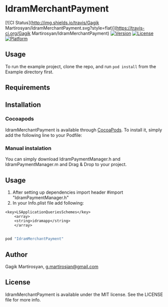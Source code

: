 # IdramMerchantPayment

[![CI Status](http://img.shields.io/travis/Gagik Martirosyan/IdramMerchantPayment.svg?style=flat)](https://travis-ci.org/Gagik Martirosyan/IdramMerchantPayment)
[![Version](https://img.shields.io/cocoapods/v/IdramMerchantPayment.svg?style=flat)](http://cocoapods.org/pods/IdramMerchantPayment)
[![License](https://img.shields.io/cocoapods/l/IdramMerchantPayment.svg?style=flat)](http://cocoapods.org/pods/IdramMerchantPayment)
[![Platform](https://img.shields.io/cocoapods/p/IdramMerchantPayment.svg?style=flat)](http://cocoapods.org/pods/IdramMerchantPayment)

## Usage

To run the example project, clone the repo, and run `pod install` from the Example directory first.

## Requirements

## Installation

### Cocoapods
IdramMerchantPayment is available through [CocoaPods](http://cocoapods.org). To install
it, simply add the following line to your Podfile:

### Manual instalation 
You can simply download IdramPaymentManager.h and IdramPaymentManager.m and Drag & Drop to your project.

## Usage 
  1. After setting up dependencies import header 
     #import "IdramPaymentManager.h"
  2. In your Info.plist file add following:
``` objc
<key>LSApplicationQueriesSchemes</key>
    <array>
	<string>idramapp</string>
    </array>
```
##
  

```ruby
pod "IdramMerchantPayment"
```

## Author

Gagik Martirosyan, g.martirosjan@gmail.com

## License

IdramMerchantPayment is available under the MIT license. See the LICENSE file for more info.
